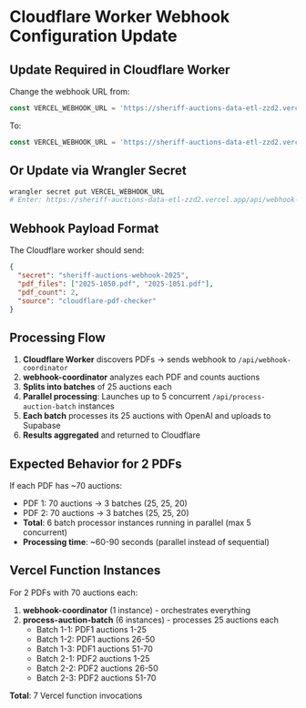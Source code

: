 # Cloudflare Worker Webhook Configuration Update

## Update Required in Cloudflare Worker

Change the webhook URL from:
```javascript
const VERCEL_WEBHOOK_URL = 'https://sheriff-auctions-data-etl-zzd2.vercel.app/api/webhook-process';
```

To:
```javascript
const VERCEL_WEBHOOK_URL = 'https://sheriff-auctions-data-etl-zzd2.vercel.app/api/webhook-coordinator';
```

## Or Update via Wrangler Secret

```bash
wrangler secret put VERCEL_WEBHOOK_URL
# Enter: https://sheriff-auctions-data-etl-zzd2.vercel.app/api/webhook-coordinator
```

## Webhook Payload Format

The Cloudflare worker should send:
```json
{
  "secret": "sheriff-auctions-webhook-2025",
  "pdf_files": ["2025-1050.pdf", "2025-1051.pdf"],
  "pdf_count": 2,
  "source": "cloudflare-pdf-checker"
}
```

## Processing Flow

1. **Cloudflare Worker** discovers PDFs → sends webhook to `/api/webhook-coordinator`
2. **webhook-coordinator** analyzes each PDF and counts auctions
3. **Splits into batches** of 25 auctions each
4. **Parallel processing**: Launches up to 5 concurrent `/api/process-auction-batch` instances
5. **Each batch** processes its 25 auctions with OpenAI and uploads to Supabase
6. **Results aggregated** and returned to Cloudflare

## Expected Behavior for 2 PDFs

If each PDF has ~70 auctions:
- PDF 1: 70 auctions → 3 batches (25, 25, 20)
- PDF 2: 70 auctions → 3 batches (25, 25, 20)
- **Total**: 6 batch processor instances running in parallel (max 5 concurrent)
- **Processing time**: ~60-90 seconds (parallel instead of sequential)

## Vercel Function Instances

For 2 PDFs with 70 auctions each:
1. **webhook-coordinator** (1 instance) - orchestrates everything
2. **process-auction-batch** (6 instances) - processes 25 auctions each
   - Batch 1-1: PDF1 auctions 1-25
   - Batch 1-2: PDF1 auctions 26-50
   - Batch 1-3: PDF1 auctions 51-70
   - Batch 2-1: PDF2 auctions 1-25
   - Batch 2-2: PDF2 auctions 26-50
   - Batch 2-3: PDF2 auctions 51-70

**Total**: 7 Vercel function invocations